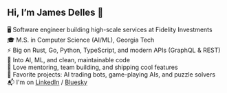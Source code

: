 ## Hi, I’m James Delles 👋

🖥️ Software engineer building high-scale services at Fidelity Investments  
🎓 M.S. in Computer Science (AI/ML), Georgia Tech  
⚡ Big on Rust, Go, Python, TypeScript, and modern APIs (GraphQL & REST)  
🧠 Into AI, ML, and clean, maintainable code  
🤝 Love mentoring, team building, and shipping cool features  
🌟 Favorite projects: AI trading bots, game-playing AIs, and puzzle solvers  
📬 I'm on [LinkedIn](www.linkedin.com/in/jamesdelles
) / [Bluesky](https://bsky.app/profile/jamesdelles.bsky.social)  
